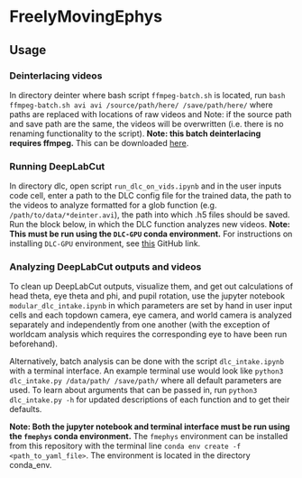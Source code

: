 # FreelyMovingEphys

## Usage

### Deinterlacing videos
In directory deinter where bash script `ffmpeg-batch.sh` is located, run `bash ffmpeg-batch.sh avi avi /source/path/here/ /save/path/here/` where paths are replaced with locations of raw videos and
Note: if the source path and save path are the same, the videos will be overwritten (i.e. there is no renaming functionality to the script). **Note: this batch deinterlacing requires ffmpeg.** This can be downloaded [here](https://www.ffmpeg.org/download.html).

### Running DeepLabCut
In directory dlc, open script `run_dlc_on_vids.ipynb` and in the user inputs code cell, enter a path to the DLC config file for the trained data, the path to the videos to analyze formatted for a glob function (e.g. `/path/to/data/*deinter.avi`), the path into which .h5 files should be saved. Run the block below, in which the DLC function analyzes new videos. **Note: This must be run using the `DLC-GPU` conda environment.** For instructions on installing `DLC-GPU` environment, see [this](https://github.com/DeepLabCut/DeepLabCut/blob/master/conda-environments/README.md) GitHub link.

### Analyzing DeepLabCut outputs and videos
To clean up DeepLabCut outputs, visualize them, and get out calculations of head theta, eye theta and phi, and pupil rotation, use the jupyter notebook `modular_dlc_intake.ipynb` in which parameters are set by hand in user input cells and each topdown camera, eye camera, and world camera is analyzed separately and independently from one another (with the exception of worldcam analysis which requires the corresponding eye to have been run beforehand).

Alternatively, batch analysis can be done with the script `dlc_intake.ipynb` with a terminal interface. An example terminal use would look like `python3 dlc_intake.py /data/path/ /save/path/` where all default parameters are used. To learn about arguments that can be passed in, run `python3 dlc_intake.py -h` for updated descriptions of each function and to get their defaults.

**Note: Both the jupyter notebook and terminal interface must be run using the `fmephys` conda environment.** The `fmephys` environment can be installed from this repository with the terminal line `conda env create -f <path_to_yaml_file>`. The environment is located in the directory conda_env.
